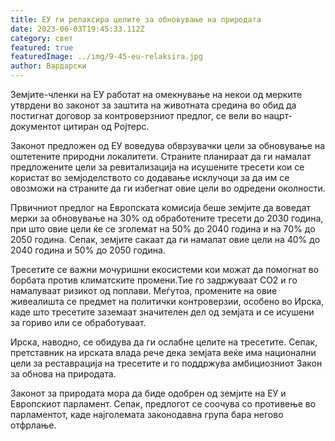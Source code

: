 ```yaml
---
title: ЕУ ги релаксира целите за обновување на природата
date: 2023-06-03T19:45:33.112Z
category: свет
featured: true
featuredImage: ../img/9-45-eu-relaksira.jpg
author: Вардарски
---
```

Земјите-членки на ЕУ работат на омекнување на некои од мерките утврдени во законот за заштита на животната средина во обид да постигнат договор за контроверзниот предлог, се вели во нацрт-документот цитиран од Ројтерс.

Законот предложен од ЕУ воведува обврзувачки цели за обновување на оштетените природни локалитети. Страните планираат да ги намалат предложените цели за ревитализација на исушените тресети кои се користат во земјоделството со додавање исклучоци за да им се овозможи на страните да ги избегнат овие цели во одредени околности.

Првичниот предлог на Европската комисија беше земјите да воведат мерки за обновување на 30% од обработените тресети до 2030 година, при што овие цели ќе се зголемат на 50% до 2040 година и на 70% до 2050 година. Сепак, земјите сакаат да ги намалат овие цели на 40% до 2040 година и 50% до 2050 година.

Тресетите се важни мочуришни екосистеми кои можат да помогнат во борбата против климатските промени.Тие го задржуваат CO2 и го намалуваат ризикот од поплави. Меѓутоа, промените на овие живеалишта се предмет на политички контроверзии, особено во Ирска, каде што тресетите заземаат значителен дел од земјата и се исушени за гориво или се обработуваат.

Ирска, наводно, се обидува да ги ослабне целите на тресетите. Сепак, претставник на ирската влада рече дека земјата веќе има национални цели за реставрација на тресетите и го поддржува амбициозниот Закон за обнова на природата.

Законот за природата мора да биде одобрен од земјите на ЕУ и Европскиот парламент. Сепак, предлогот се соочува со противење во парламентот, каде најголемата законодавна група бара негово отфрлање.